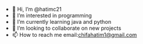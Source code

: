 - 👋 Hi, I’m @hatimc21
- 👀 I’m interested in programming
- 🌱 I’m currently learning java and python
- 💞️ I’m looking to collaborate on new projects
- 📫 How to reach me email:chifahatim1@gmail.com

<!---
hatimc21/hatimc21 is a ✨ special ✨ repository because its `README.md` (this file) appears on your GitHub profile.
You can click the Preview link to take a look at your changes.
--->
